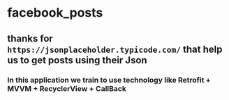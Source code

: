 # facebook_posts

## thanks for `https://jsonplaceholder.typicode.com/` that help us to get posts using their Json 
### In this application we train to use technology like Retrofit + MVVM + RecyclerView + CallBack 
